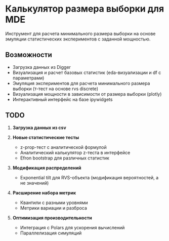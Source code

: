 # Калькулятор размера выборки для MDE

Инструмент для расчета минимального размера выборки на основе эмуляции статистических экспериментов с заданной мощностью.

## Возможности

- Загрузка данных из Digger
- Визуализация и расчет базовых статистик (eda-визуализации и df с параметрами)
- Эмуляция экспериментов для расчета минимального размера выборки (т-тест на основе rvs discrete)
- Визуализация мощности в зависимости от размера выборки (plotly)
- Интерактивный интерфейс на базе ipywidgets

## TODO

1. **Загрузка данных из csv**

2. **Новые статистические тесты**
   - z-prop-тест с аналитической формулой
   - Аналитический калькулятор z-теста в интерфейсе
   - Efron bootstrap для различных статистик

3. **Модификация распределений**
   - Exponential tilt для RVS-объекта (модификация вероятностей, а не значений)

4. **Расширение набора метрик**
   - Квантили с разными уровнями
   - Метрики вариации и разброса

5. **Оптимизация производительности**
   - Интеграция с Polars для ускорения вычислений
   - Параллелизация симуляций